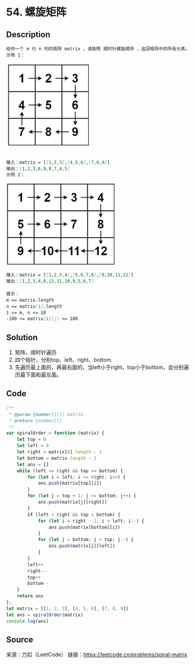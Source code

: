 # 54. 螺旋矩阵

## Description

```Markdown
给你一个 m 行 n 列的矩阵 matrix ，请按照 顺时针螺旋顺序 ，返回矩阵中的所有元素。
示例 1：
```

![节点](../Medium/pic/54-1.jpg)

```Markdown

输入：matrix = [[1,2,3],[4,5,6],[7,8,9]]
输出：[1,2,3,6,9,8,7,4,5]
示例 2：
```

![节点](../Medium/pic/54-2.jpg)

```Markdown
输入：matrix = [[1,2,3,4],[5,6,7,8],[9,10,11,12]]
输出：[1,2,3,4,8,12,11,10,9,5,6,7]
 
提示：
m == matrix.length
n == matrix[i].length
1 <= m, n <= 10
-100 <= matrix[i][j] <= 100
```

## Solution

1. 矩阵，顺时针遍历
2. 四个指针，分别top、left、right、bottom
3. 先遍历最上面的，再最右面的，当left小于right，top小于bottom，会分别遍历最下面和最左面。

## Code

```JavaScript
/**
 * @param {number[][]} matrix
 * @return {number[]}
 */
var spiralOrder = function (matrix) {
    let top = 0
    let left = 0
    let right = matrix[0].length - 1
    let bottom = matrix.length - 1
    let ans = []
    while (left <= right && top <= bottom) {
        for (let i = left; i <= right; i++) {
            ans.push(matrix[top][i])
        }
        for (let j = top + 1; j <= bottom; j++) {
            ans.push(matrix[j][right])
        }
        if (left < right && top < bottom) {
            for (let i = right - 1; i > left; i--) {
                ans.push(matrix[bottom][i])
            }
            for (let j = bottom; j > top; j--) {
                ans.push(matrix[j][left])
            }
        }
        left++
        right--
        top++
        bottom--
    }
    return ans
};
let matrix = [[1, 2, 3], [4, 5, 6], [7, 8, 9]]
let ans = spiralOrder(matrix)
console.log(ans)
```

## Source

来源：力扣（LeetCode）
链接：https://leetcode.cn/problems/spiral-matrix
